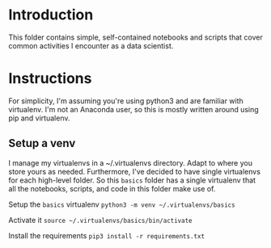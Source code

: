 # Introduction
This folder contains simple, self-contained notebooks and scripts that cover common activities I encounter as a data scientist.

# Instructions
For simplicity, I'm assuming you're using python3 and are familiar with virtualenv. I'm not an Anaconda user, so this is mostly written around using pip and virtualenv.

## Setup a venv
I manage my virtualenvs in a ~/.virtualenvs directory. Adapt to where you store yours as needed. 
Furthermore, I've decided to have single virtualenvs for each high-level folder. So this `basics` folder has a single virtualenv that all the notebooks, scripts, and code in this folder make use of.

Setup the `basics` virtualenv
`python3 -m venv ~/.virtualenvs/basics`

Activate it
`source ~/.virtualenvs/basics/bin/activate`

Install the requirements
`pip3 install -r requirements.txt`
